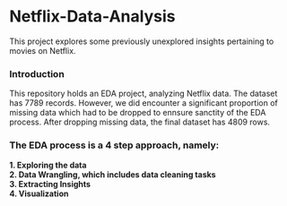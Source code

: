 # Netflix-Data-Analysis
This project explores some previously unexplored insights pertaining to movies on Netflix.

### Introduction
This repository holds an EDA project, analyzing Netflix data. The dataset has 7789 records. However, we did encounter a significant proportion of missing data which had to be dropped to ennsure sanctity of the EDA process. After dropping missing data, the final dataset has 4809 rows.

### The EDA process is a 4 step approach, namely: 
**1. Exploring the data**
<br>
**2. Data Wrangling, which includes data cleaning tasks**
<br>
**3. Extracting Insights**
<br>
**4. Visualization**
